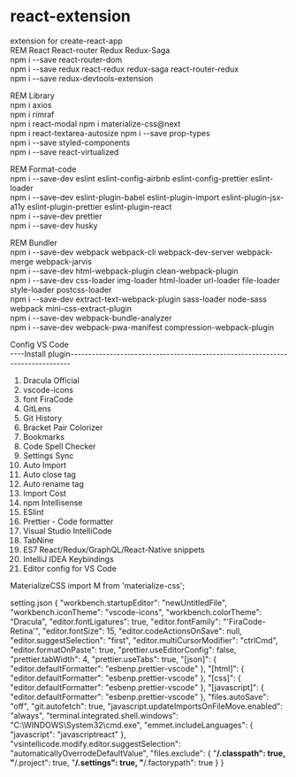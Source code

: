 # react-extension  
extension for create-react-app  
REM React React-router Redux Redux-Saga  
npm i --save react-router-dom  
npm i --save redux react-redux redux-saga react-router-redux  
npm i --save redux-devtools-extension  

REM Library  
npm i axios  
npm i rimraf  
npm i react-modal
npm i materialize-css@next  
npm i react-textarea-autosize
npm i --save prop-types  
npm i --save styled-components  
npm i --save react-virtualized  

REM Format-code  
npm i --save-dev eslint eslint-config-airbnb eslint-config-prettier eslint-loader  
npm i --save-dev eslint-plugin-babel eslint-plugin-import eslint-plugin-jsx-a11y eslint-plugin-prettier eslint-plugin-react  
npm i --save-dev prettier  
npm i --save-dev husky  

REM Bundler  
npm i --save-dev webpack webpack-cli webpack-dev-server webpack-merge webpack-jarvis  
npm i --save-dev html-webpack-plugin clean-webpack-plugin  
npm i --save-dev css-loader img-loader html-loader url-loader file-loader style-loader postcss-loader  
npm i --save-dev extract-text-webpack-plugin sass-loader node-sass webpack mini-css-extract-plugin  
npm i --save-dev webpack-bundle-analyzer  
npm i --save-dev webpack-pwa-manifest compression-webpack-plugin

Config VS Code  
----Install plugin------------------------------------------------------------------------------  

1. Dracula Official  
2. vscode-icons  
3. font FiraCode  
4. GitLens  
5. Git History  
6. Bracket Pair Colorizer  
7. Bookmarks  
8. Code Spell Checker  
9. Settings Sync  
10. Auto Import  
11. Auto close tag  
12. Auto rename tag  
13. Import Cost  
14. npm Intellisense  
15. ESlint  
16. Prettier - Code formatter  
17. Visual Studio IntelliCode  
18. TabNine  
19. ES7 React/Redux/GraphQL/React-Native snippets  
20. IntelliJ IDEA Keybindings  
21. Editor config for VS Code  

MaterializeCSS
import M from 'materialize-css';

setting.json
{
    "workbench.startupEditor": "newUntitledFile",
    "workbench.iconTheme": "vscode-icons",
    "workbench.colorTheme": "Dracula",
    "editor.fontLigatures": true,
    "editor.fontFamily": "'FiraCode-Retina'",
    "editor.fontSize": 15,
    "editor.codeActionsOnSave": null,
    "editor.suggestSelection": "first",
    "editor.multiCursorModifier": "ctrlCmd",
    "editor.formatOnPaste": true,
    "prettier.useEditorConfig": false,
    "prettier.tabWidth": 4,
    "prettier.useTabs": true,
    "[json]": {
        "editor.defaultFormatter": "esbenp.prettier-vscode"
    },
    "[html]": {
        "editor.defaultFormatter": "esbenp.prettier-vscode"
    },
    "[css]": {
        "editor.defaultFormatter": "esbenp.prettier-vscode"
    },
    "[javascript]": {
        "editor.defaultFormatter": "esbenp.prettier-vscode"
    },
    "files.autoSave": "off",
    "git.autofetch": true,
    "javascript.updateImportsOnFileMove.enabled": "always",
    "terminal.integrated.shell.windows": "C:\\WINDOWS\\System32\\cmd.exe",
    "emmet.includeLanguages": {
        "javascript": "javascriptreact"
    },
    "vsintellicode.modify.editor.suggestSelection": "automaticallyOverrodeDefaultValue",
    "files.exclude": {
        "**/.classpath": true,
        "**/.project": true,
        "**/.settings": true,
        "**/.factorypath": true
    }
}  
